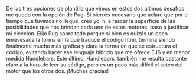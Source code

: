 De las tres opciones de plantilla que vimos en estos dos últimos desafíos me quedo con la opción de Pug. 
Si bien es necesario que aclare que por el tiempo que tuvimos no llegue, creo yo, ni a rascar la superficie de las posibilidades que nos brindan cada uno de estos motores, paso a justificar mi elección.
Elijo Pug sobre todo porque si bien es quizás un poco enrevesada la forma en la que traduce el código html, termina siendo finalmente mucho más gráfica y clara la forma en que se estructura el código, evitando hacer ese lenguaje híbrido que me ofrece EJS y en menor medida Handlebars.
Este último, Handlebars, también me resulta bastante claro a la hora de leer su código, pero es un poco más difícil el seteo del motor que los otros dos.
¡Muchas gracias!
